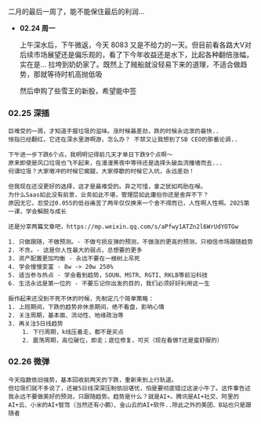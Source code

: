
二月的最后一周了，能不能保住最后的利润...


-  **02.24 周一**

	上午深水后，下午微返，今天 8083 又是不给力的一天。但目前看各路大V对后续市场展望还是偏乐观的，看了下今年收益还是水下，比起各种翻倍涨幅，实在是... 拉垮到奶奶家了。既然上了贼船就没轻易下来的道理，不适合做趋势，那就等待时机高抛低吸
	
	然后申购了些雪王的新股，希望能中签


### 02.25 深插

	巨难受的一周，才知道手握垃圾的滋味。涨时候最差劲，跌的时候永远泄的最快.. 
	恒指已经翻红，它还在深水里游啊游，怎么办？ 不禁又让我想到了SB CEO的那番论调..
	
	下午进一步下跌6个点，我明明记得前几天才单日下跌9个点啊～ 
	原来即使是风口垃圾也飞不起来，在漫漫黑夜中等待还是选择头破血流撞墙而去... 
	何谓垃圾？大家嗷冲的时候它瘸腿，大家停歇的时候它入坑，永远差劲！
	
	但我现在还没更好的选择，这才是最难受的。弃之可惜，拿之犹如鸡肋在喉。
	为什么Saas如此没有前景，业务如此不堪，管理层如此庸俗你还是舍弃不下？
	原因无它，忍受过0.055的低谷痛苦了两年仅仅换来一个舍不得而已，人性啊人性啊。2025第一课，学会解脱与成长
	
	还是分享两篇文章吧，https://mp.weixin.qq.com/s/aPfwy1ATZn2l6WrUdYOTGw
	
	1. 只做跟随，不做预测。- 不做亏损反弹的预测，不做涨的更高的预测，只相信市场跟随趋势
	2. 不贪。- 这是你人性最大的弱点，总想要的更多
	3. 资产配置更加均衡 - 永远不要在一根树上吊死
	4. 学会慢慢变富 - 8w -> 20w 250%
	5. 适当参与热点 - 学会看到趋势，SOUN、MSTR、RGTI、RKLB等前沿科技
	6. 生活永远是第一位的 - 不要忘记你出发的目的，我们必须好好利用这一生
	   
	振作起来还没到不死不休的时候，先制定几个简单策略：
	1. 上班期间，下跌的趋势非休息期间，绝不看盘，影响心情
	2. 关注周期，基本面、流动性、地缘政治等
	3. 再关注5日线趋势
		1. 下行周期，k线压着走，都不是买点
		2. 震荡周期，高位破位，即走；底位修复，可买（现在看做T还是蛮舒服的）


### 02.26 微弹

	今天指数依旧强势，基本回收前两天的下跌，重新来到上行轨道。
	但垃圾们就不多说了，还被5日线深深压制依旧堪忧，怕是要彻底错过这波小牛了。这件事告述我永远不要做美好的预测，只跟随趋势。趋势是什么？就是AI+。腾讯是AI+社交、阿里的AI+云、小米的AI+智驾（当然还有小鹏）、金山云的AI+软件..除此之外的美团、B站也只是跟随者
